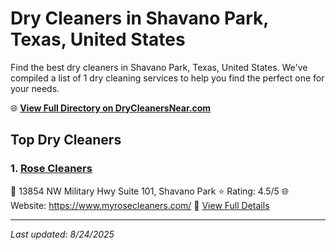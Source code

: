 # Dry Cleaners in Shavano Park, Texas, United States

Find the best dry cleaners in Shavano Park, Texas, United States. We've compiled a list of 1 dry cleaning services to help you find the perfect one for your needs.

🌐 **[View Full Directory on DryCleanersNear.com](https://drycleanersnear.com/city/US/Texas/Shavano%20Park)**

## Top Dry Cleaners

### 1. [Rose Cleaners](https://drycleanersnear.com/dryCleaner/689bf215010bf80bea4b0714/rose-cleaners)
📍 13854 NW Military Hwy Suite 101, Shavano Park
⭐ Rating: 4.5/5
🌐 Website: https://www.myrosecleaners.com/
🔗 [View Full Details](https://drycleanersnear.com/dryCleaner/689bf215010bf80bea4b0714/rose-cleaners)


---

*Last updated: 8/24/2025*
